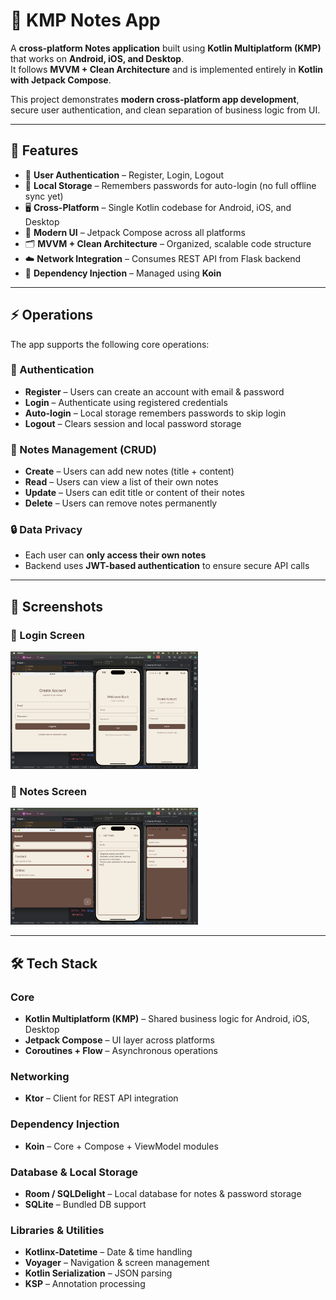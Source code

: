 # 📝 KMP Notes App

A **cross-platform Notes application** built using **Kotlin Multiplatform (KMP)** that works on **Android, iOS, and Desktop**.  
It follows **MVVM + Clean Architecture** and is implemented entirely in **Kotlin with Jetpack Compose**.

This project demonstrates **modern cross-platform app development**, secure user authentication, and clean separation of business logic from UI.

---

## 🚀 Features
- 🔐 **User Authentication** – Register, Login, Logout
- 💾 **Local Storage** – Remembers passwords for auto-login (no full offline sync yet)
- 🖥️ **Cross-Platform** – Single Kotlin codebase for Android, iOS, and Desktop
- 📱 **Modern UI** – Jetpack Compose across all platforms
- 🗂️ **MVVM + Clean Architecture** – Organized, scalable code structure
- ☁️ **Network Integration** – Consumes REST API from Flask backend
- 🧩 **Dependency Injection** – Managed using **Koin**

---

## ⚡ Operations

The app supports the following core operations:

### 🔐 Authentication
- **Register** – Users can create an account with email & password
- **Login** – Authenticate using registered credentials
- **Auto-login** – Local storage remembers passwords to skip login
- **Logout** – Clears session and local password storage

### 📝 Notes Management (CRUD)
- **Create** – Users can add new notes (title + content)
- **Read** – Users can view a list of their own notes
- **Update** – Users can edit title or content of their notes
- **Delete** – Users can remove notes permanently

### 🔒 Data Privacy
- Each user can **only access their own notes**
- Backend uses **JWT-based authentication** to ensure secure API calls

---

## 📸 Screenshots

### 🔑 Login Screen
<img src="screenshots/login.png" alt="Login Screen" width="300"/>  

### 📝 Notes Screen
<img src="screenshots/notes.png" alt="Notes Screen" width="300"/>  

---

## 🛠️ Tech Stack

### Core
- **Kotlin Multiplatform (KMP)** – Shared business logic for Android, iOS, Desktop
- **Jetpack Compose** – UI layer across platforms
- **Coroutines + Flow** – Asynchronous operations

### Networking
- **Ktor** – Client for REST API integration

### Dependency Injection
- **Koin** – Core + Compose + ViewModel modules

### Database & Local Storage
- **Room / SQLDelight** – Local database for notes & password storage
- **SQLite** – Bundled DB support

### Libraries & Utilities
- **Kotlinx-Datetime** – Date & time handling
- **Voyager** – Navigation & screen management
- **Kotlin Serialization** – JSON parsing
- **KSP** – Annotation processing